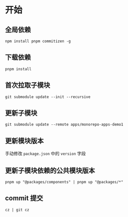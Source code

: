 # 开始

## 全局依赖

```
npm install pnpm commitizen -g
```

## 下载依赖

```
pnpm install
```

## 首次拉取子模块

```
git submodule update --init --recursive
```

## 更新子模块

```
git submodule update --remote apps/monorepo-apps-demo1
```

## 更新模块版本

手动修改 `package.json` 中的 `version` 字段

## 更新子模块依赖的公共模块版本

```
pnpm up "@packages/components" | pnpm up "@packages/*"
```

## commit 提交

```
cz | git cz
```
